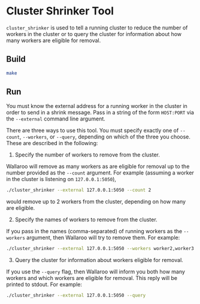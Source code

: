 # Cluster Shrinker Tool

`cluster_shrinker` is used to tell a running cluster to reduce the number of workers in the cluster or to query the cluster for information about how many workers are eligible for removal.

## Build

```bash
make
```

## Run

You must know the external address for a running worker in the cluster in order to send in a shrink message. Pass in a string of the form `HOST:PORT` via the `--external` command line argument.

There are three ways to use this tool. You must specify exactly one of `--count`, `--workers`, or `--query`, depending on which of the three you choose. These are described in the following:

1) Specify the number of workers to remove from the cluster.

Wallaroo will remove as many workers as are eligible for removal up to the number provided as the `--count` argument. For example (assuming a worker in the cluster is listening on `127.0.0.1:5050`),

```bash
./cluster_shrinker --external 127.0.0.1:5050 --count 2
```

would remove up to 2 workers from the cluster, depending on how many are eligible.

2) Specify the names of workers to remove from the cluster.

If you pass in the names (comma-separated) of running workers as the `--workers` argument, then Wallaroo will try to remove them. For example:

```bash
./cluster_shrinker --external 127.0.0.1:5050 --workers worker2,worker3
```

3) Query the cluster for information about workers eligible for removal.

If you use the `--query` flag, then Wallaroo will inform you both how many workers and which workers are eligible for removal. This reply will be printed to stdout. For example:

```bash
./cluster_shrinker --external 127.0.0.1:5050 --query
```
